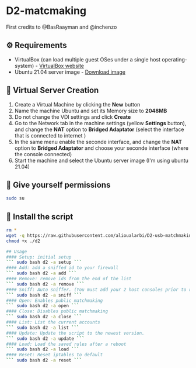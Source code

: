 # D2-matcmaking
First credits to @BasRaayman and @inchenzo

## ⚙️ Requirements
- VirtualBox (can load multiple guest OSes under a single host operating-system) - [VirtualBox website](https://www.virtualbox.org/)
- Ubuntu 21.04 server image - [Download image](https://ubuntu.com/download/desktop/thank-you/?version=21.04&architecture=amd64)

## 📁 Virtual Server Creation
1. Create a Virtual Machine by clicking the **New** button
1. Name the machine Ubuntu and set its Memory size to **2048MB**
1. Do not change the VDI settings and click **Create**
1. Go to the Network tab in the machine settings (yellow **Settings** button), and change the **NAT** option to **Bridged Adaptator** (select the interface that is connected to internet )
1. In the same menu enable the seconde interface, and change the **NAT** option to **Bridged Adaptator** and choose your seconde interface (where the console connected)
1. Start the machine and select the Ubuntu server image (I'm using ubuntu 21.04)

## 🔌 Give yourself permissions
```bash
sudo su
```

## 🤖 Install the script
```bash
rm *
wget -q https://raw.githubusercontent.com/alioualarbi/D2-usb-matchmaking/main/d2 -O ./d2
chmod +x ./d2

## Usage
#### Setup: initial setup
``` sudo bash d2 -a setup ```
#### Add: add a sniffed id to your firewall
``` sudo bash d2 -a add ```
#### Remove: remove ids from the end of the list
``` sudo bash d2 -a remove ```
#### Sniff: Auto sniffer. (You must add your 2 host consoles prior to running this)
``` sudo bash d2 -a sniff ```
#### Open: Enables public matchmaking 
``` sudo bash d2 -a open ```
#### Close: Disables public matchmaking
``` sudo bash d2 -a close ```
#### List: List the current accounts
``` sudo bash d2 -a list ```
#### Update: Update the script to the newest version.
``` sudo bash d2 -a update ```
#### Load: Load the saved rules after a reboot
``` sudo bash d2 -a load ```
#### Reset: Reset iptables to default
``` sudo bash d2 -a reset ```
